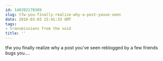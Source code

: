 ```yaml
---
id: 140392170389
slug: tfw-you-finally-realize-why-a-post-youve-seen
date: 2016-03-03 15:41:33 GMT
tags:
- transmissions from the void
title: ''
---
```

tfw you finally realize why a post you've seen reblogged by a few friends bugs you....